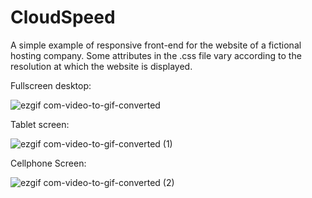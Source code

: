 # CloudSpeed
A simple example of responsive front-end for the website of a fictional hosting company.
Some attributes in the .css file vary according to the resolution at which the website is displayed.




Fullscreen desktop:


![ezgif com-video-to-gif-converted](https://github.com/gustavocrvlh/CloudSpeed/assets/85922093/ed95c5ec-3f1f-4887-ba62-adb654adc13b)



Tablet screen:


![ezgif com-video-to-gif-converted (1)](https://github.com/gustavocrvlh/CloudSpeed/assets/85922093/3b14315a-2c73-47c3-b847-249547f3750a)



Cellphone Screen:


![ezgif com-video-to-gif-converted (2)](https://github.com/gustavocrvlh/CloudSpeed/assets/85922093/ba936cea-8121-4c0b-8c9c-965047e214d0)

